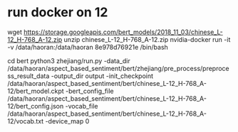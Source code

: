 
# run docker on 12
wget https://storage.googleapis.com/bert_models/2018_11_03/chinese_L-12_H-768_A-12.zip
unzip chinese_L-12_H-768_A-12.zip
nvidia-docker run -it -v /data/haoran:/data/haoran 8e978d76921e /bin/bash

cd bert
python3 zhejiang/run.py -data_dir /data/haoran/aspect_based_sentiment/bert/zhejiang/pre_process/preprocess_result_data -output_dir output -init_checkpoint /data/haoran/aspect_based_sentiment/bert/chinese_L-12_H-768_A-12/bert_model.ckpt -bert_config_file /data/haoran/aspect_based_sentiment/bert/chinese_L-12_H-768_A-12/bert_config.json -vocab_file /data/haoran/aspect_based_sentiment/bert/chinese_L-12_H-768_A-12/vocab.txt -device_map 0